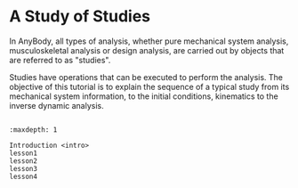 # A Study of Studies

In AnyBody, all types of analysis, whether pure mechanical system
analysis, musculoskeletal analysis or design analysis, are carried out
by objects that are referred to as "studies".

Studies have operations that can be executed to perform the analysis. The
objective of this tutorial is to explain the sequence of a typical study from
its mechanical system information, to the initial conditions, kinematics to the
inverse dynamic analysis.

```{rubric} Tutorial content
```

```{toctree}
:maxdepth: 1

Introduction <intro>
lesson1
lesson2
lesson3
lesson4
```
